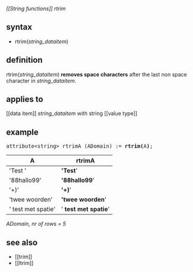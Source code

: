 *[[String functions]] rtrim*

## syntax

- rtrim(*string_dataitem*)

## definition

rtrim(*string_dataitem*) **removes space characters** after the last non space character in *string_dataitem*.

## applies to

[[data item]] *string_dataitem* with string [[value type]]

## example

<pre>
attribute&lt;string&gt; rtrimA (ADomain) := <B>rtrim(</B>A<B>)</B>;
</pre>

| A                  | **rtrimA**             |
|--------------------|------------------------|
| 'Test '            | **'Test**'             |
| '88hallo99'        | **'88hallo99**'        |
| '+)'               | **'+)**'               |
| 'twee woorden'     | **'twee woorden**'     |
| ' test met spatie' | ' **test met spatie**' |

*ADomain, nr of rows = 5*

## see also

- [[trim]]
- [[ltrim]]